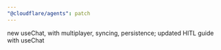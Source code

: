 ```yaml
---
"@cloudflare/agents": patch
---
```


new useChat, with multiplayer, syncing, persistence; updated HITL guide with useChat
